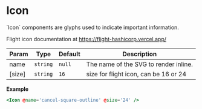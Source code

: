# Icon

&#x60;Icon&#x60; components are glyphs used to indicate important information.

Flight icon documentation at https://flight-hashicorp.vercel.app/

| Param  | Type                | Default           | Description                           |
| ------ | ------------------- | ----------------- | ------------------------------------- |
| name   | <code>string</code> | <code>null</code> | The name of the SVG to render inline. |
| [size] | <code>string</code> | <code>16</code>   | size for flight icon, can be 16 or 24 |

**Example**

```hbs preview-template
<Icon @name='cancel-square-outline' @size='24' />
```
